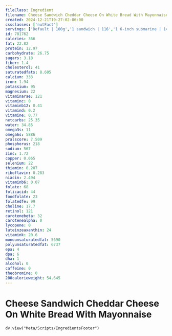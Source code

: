 ```yaml
---
fileClass: Ingredient
filename: Cheese Sandwich Cheddar Cheese On White Bread With Mayonnaise
created: 2024-12-21T19:27:02-06:00
cssclasses: ['nutFact']
servings: ['Default | 100g','1 sandwich | 116','1 6-inch submarine | 140','1 12-inch submarine | 280']
id: 781762
calories: 366
fat: 22.82
protein: 12.97
carbohydrate: 26.75
sugars: 3.18
fiber: 1.4
cholesterol: 41
saturatedfats: 8.605
calcium: 333
iron: 1.94
potassium: 95
magnesium: 22
vitaminarae: 121
vitaminc: 0
vitaminb12: 0.41
vitamind: 0.2
vitamine: 0.77
netcarbs: 25.35
water: 34.85
omega3s: 11
omega6s: 5886
pralscore: 7.509
phosphorus: 218
sodium: 567
zinc: 1.72
copper: 0.065
selenium: 22
thiamin: 0.287
riboflavin: 0.283
niacin: 2.494
vitaminb6: 0.07
folate: 68
folicacid: 44
foodfolate: 23
folatedfe: 99
choline: 17.7
retinol: 121
carotenebeta: 32
carotenealpha: 0
lycopene: 0
luteinzeaxanthin: 24
vitamink: 20.6
monounsaturatedfat: 5690
polyunsaturatedfat: 6737
epa: 4
dpa: 6
dha: 1
alcohol: 0
caffeine: 0
theobromine: 0
200calorieweight: 54.645
---
```


# Cheese Sandwich Cheddar Cheese On White Bread With Mayonnaise

```dataviewjs
dv.view("Meta/Scripts/IngredientsFooter")
```